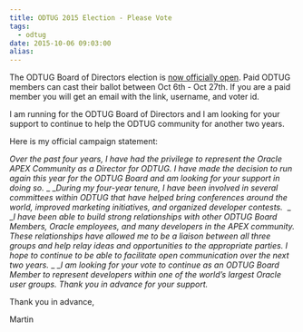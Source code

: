 ```yaml
---
title: ODTUG 2015 Election - Please Vote
tags:
  - odtug
date: 2015-10-06 09:03:00
alias:
---
```


The ODTUG Board of Directors election is [now officially open](http://www.odtug.com/page/2016-nominees). Paid ODTUG members can cast their ballot between Oct 6th - Oct 27th. If you are a paid member you will get an email with the link, username, and voter id.

I am running for the ODTUG Board of Directors and I am looking for your support to continue to help the ODTUG community for another two years.

Here is my official campaign statement:

_Over the past four years, I have had the privilege to represent the Oracle APEX Community as a Director for ODTUG. I have made the decision to run again this year for the ODTUG Board and am looking for your support in doing so._
_
__During my four-year tenure, I have been involved in several committees within ODTUG that have helped bring conferences around the world, improved marketing initiatives, and organized developer contests.&nbsp;_
_
__I have been able to build strong relationships with other ODTUG Board Members, Oracle employees, and many developers in the APEX community. These relationships have allowed me to be a liaison between all three groups and help relay ideas and opportunities to the appropriate parties. I hope to continue to be able to facilitate open communication over the next two years._
_
__I am looking for your vote to continue as an ODTUG Board Member to represent developers within one of the world’s largest Oracle user groups. Thank you in advance for your support._

Thank you in advance,

Martin
